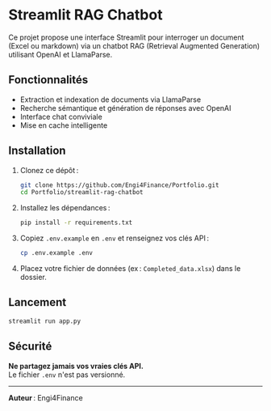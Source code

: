 # Streamlit RAG Chatbot

Ce projet propose une interface Streamlit pour interroger un document (Excel ou markdown) via un chatbot RAG (Retrieval Augmented Generation) utilisant OpenAI et LlamaParse.

## Fonctionnalités

- Extraction et indexation de documents via LlamaParse
- Recherche sémantique et génération de réponses avec OpenAI
- Interface chat conviviale
- Mise en cache intelligente

## Installation

1. Clonez ce dépôt :

   ```bash
   git clone https://github.com/Engi4Finance/Portfolio.git
   cd Portfolio/streamlit-rag-chatbot
   ```

2. Installez les dépendances :

   ```bash
   pip install -r requirements.txt
   ```

3. Copiez `.env.example` en `.env` et renseignez vos clés API :

   ```bash
   cp .env.example .env
   ```

4. Placez votre fichier de données (ex : `Completed_data.xlsx`) dans le dossier.

## Lancement

```bash
streamlit run app.py
```

## Sécurité

**Ne partagez jamais vos vraies clés API.**  
Le fichier `.env` n'est pas versionné.

---

**Auteur** : Engi4Finance 